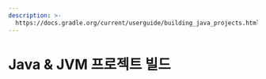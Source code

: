 ```yaml
---
description: >-
  https://docs.gradle.org/current/userguide/building_java_projects.html#building_java_projects
---
```


# Java & JVM 프로젝트 빌드

